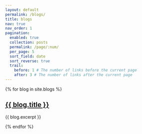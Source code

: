 ```yaml
---
layout: default
permalink: /blogs/
title: blogs
nav: true
nav_order: 1
pagination:
  enabled: true
  collection: posts
  permalink: /page/:num/
  per_page: 5
  sort_field: date
  sort_reverse: true
  trail:
    before: 1 # The number of links before the current page
    after: 3 # The number of links after the current page
---
```


{% for blog in site.blogs %}
  <h2><a href="{{ blog.url }}">{{ blog.title }}</a></h2>
  <p>{{ blog.excerpt }}</p>
{% endfor %}

